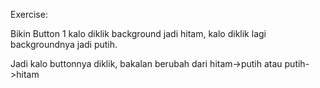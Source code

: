 Exercise:

Bikin Button 1 kalo diklik background jadi hitam, kalo diklik lagi backgroundnya jadi putih.

Jadi kalo buttonnya diklik, bakalan berubah dari hitam->putih atau putih->hitam